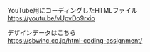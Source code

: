 YouTube用にコーディングしたHTMLファイル  
https://youtu.be/vUpvDo9rxio  
  
デザインデータはこちら  
https://sbwinc.co.jp/html-coding-assignment/
